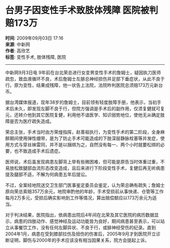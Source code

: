 # 台男子因变性手术致肢体残障 医院被判赔173万

**时间**: 2009年09月03日 17:16  
**来源**: 中新网  
**作者**: 高欣艺  
**标签**: 变性手术, 肢体残障, 医院  

---

中新网9月3日电 9年前在台北荣总进行女变男变性手术的詹姆士，疑因执刀医师疏忽，致血液循环不良，术后詹姆士左腓总神经损伤并足部下垂症状，从此不良于行。原为变性，结果成残障，他一状告上法院，法院昨判医院总须赔173万元新台币。

据台湾媒体报道，现年38岁的詹姆士，目前领有轻度肢障手册，他表示，当初手术后未久，即发现左脚不良于行，但院方强调是手术后的副作用，仅须复健就可复元，还转介他到其它医院复健，利用他不谙医学、知识弱势地位，使他无从确定肢障是否为医疗疏失造成。

荣总主张，手术当时由方荣煌指挥，赵善祖执行，为变性手术的第二阶段，全身麻醉期间使用弹性绷带，是为了防止手术可能造成的下肢深层静脉栓塞等并发症，使用方式与穿丝袜雷同，并不是以捆绑为之，自然没有每一、两个小时就要松绑的必要，也不致造成手术后遗症。

医师说，术后虽发现病患左脚背上举有些微困难，但可能是原告当时体重过重，不易放松致腿部血流形态改变造成，且后来进行下阶段变性手术，复健后再无听病患提及腿部不适，不解为何病患五年后提讼。

不过，全案经地院送交卫生部门医事鉴定委员会鉴定，认为荣总确有疏失；詹姆士原向荣总索赔357万余元，地院审酌他的年龄，手术受损前从事快递、仓管等工作每月2万多元，受损后确实影响到工作等情况，算出赔偿额应以173万余元为适当。

对于判决结果，医院指出，依病患出院后4年间在北荣及其它医院的病历数据显示，病患的四肢动作、感觉神经及运动功能皆为良好，期间病患甚至表示，可以站立从事餐饮工作，没有任何左脚异状、不良于行，或腓神经受伤的纪录。直到2004年1月，病患在受到膝部拉伤及扭伤的伤害后，2005年9月才到医院开立诊断证明，脚伤与2000年的手术应该没有相当因果关系，院方会提起上诉。